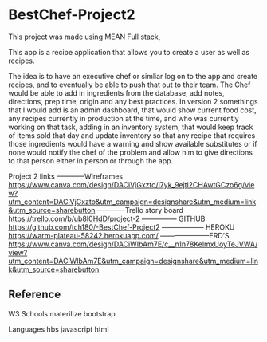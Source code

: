 # BestChef-Project2

This project was made using MEAN Full stack, 



This app is a recipe application that allows you to create a user as well as recipes. 

The idea is to have an executive chef or simliar log on to the app and create recipes,  and to eventually be able to push that out to their team. The Chef would be able to add in ingredients  from the database, add notes, directions, prep time, origin and any best practices. 
In version 2 somethings that I would add is an admin dashboard, that would show current food cost, any recipes currently in production at the time, and who was currently working on that task, adding in an inventory system, that would keep track of items sold that day and update inventory so that any recipe that requires those ingredients would have a warning and show available substitutes or if none would notify the chef of the problem and allow him to give directions to that person either in person or through the app.






















Project 2 links 
————Wireframes
https://www.canva.com/design/DACiVjGxzto/i7yk_9ejtl2CHAwtGCzo6g/view?utm_content=DACiVjGxzto&utm_campaign=designshare&utm_medium=link&utm_source=sharebutton
————Trello story board 
https://trello.com/b/ub8I0HdD/project-2
————— GITHUB
https://github.com/tch180/-BestChef-Project2
—————— HEROKU
https://warm-plateau-58242.herokuapp.com/
———————ERD’S
https://www.canva.com/design/DACiWIbAm7E/c__n1n78KelmxUoyTeJVWA/view?utm_content=DACiWIbAm7E&utm_campaign=designshare&utm_medium=link&utm_source=sharebutton

## Reference
W3 Schools 
materilize
bootstrap




Languages 
hbs
javascript
html